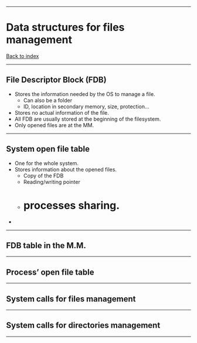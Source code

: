 
---
# Data structures for files management

[Back to index](../README.md)

---
## File Descriptor Block (FDB)

- Stores the information needed by the OS to manage a file.
	- Can also be a folder
	- ID, location in secondary memory, size, protection...
- Stores no actual information of the file.
- All FDB are usually stored at the beginning of the filesystem.
- Only opened files are at the MM.

---
## System open file table

- One for the whole system.
- Stores information about the opened files.
	- Copy of the FDB
	- Reading/writing pointer
	-  # processes sharing.
- 

---
## FDB table in the M.M.



---
## Process’ open file table



---
## System calls for files management



---
## System calls for directories management



---